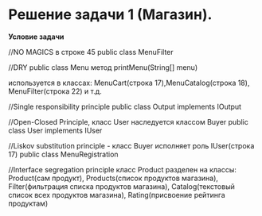 # Решение задачи 1 (Магазин).

**Условие задачи**

//NO MAGICS в строке 45
public class MenuFilter

//DRY 
public class Menu
метод
printMenu(String[] menu)

используется в классах: MenuCart(строка 17),MenuCatalog(строка 18), 
MenuFilter(строка 22) и т.д.

//Single responsibility principle
public class Output implements IOutput

//Open-Closed Principle, класс User наследуется классом Buyer
public class User implements IUser

//Liskov substitution principle - класс Buyer исполняет роль IUser(строка 17)
public class MenuRegistration

//Interface segregation principle
класс Product разделен на классы: 
Product(сам продукт),
Products(список продуктов магазина),
Filter(фильтрация списка продуктов магазина), 
Catalog(текстовый список всех продуктов магазина), 
Rating(присвоение рейтинга продуктам)





